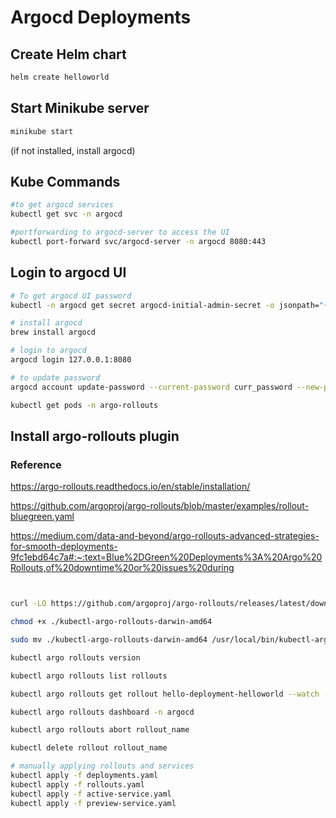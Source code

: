 # Argocd Deployments

## Create Helm chart

```bash
helm create helloworld
```

## Start Minikube server

```bash
minikube start
```

(if not installed, install argocd)

## Kube Commands

```bash
#to get argocd services
kubectl get svc -n argocd

#portforwarding to argocd-server to access the UI
kubectl port-forward svc/argocd-server -n argocd 8080:443
```

## Login to argocd UI

```bash
# To get argocd UI password
kubectl -n argocd get secret argocd-initial-admin-secret -o jsonpath="{.data.password}" | base64 -d

# install argocd
brew install argocd

# login to argocd
argocd login 127.0.0.1:8080

# to update password
argocd account update-password --current-password curr_password --new-password new_password
```

```bash
kubectl get pods -n argo-rollouts
```

## Install argo-rollouts plugin

### Reference

https://argo-rollouts.readthedocs.io/en/stable/installation/

https://github.com/argoproj/argo-rollouts/blob/master/examples/rollout-bluegreen.yaml

https://medium.com/data-and-beyond/argo-rollouts-advanced-strategies-for-smooth-deployments-9fc1ebd64c7a#:~:text=Blue%2DGreen%20Deployments%3A%20Argo%20Rollouts,of%20downtime%20or%20issues%20during

```bash


curl -LO https://github.com/argoproj/argo-rollouts/releases/latest/download/kubectl-argo-rollouts-darwin-amd64

chmod +x ./kubectl-argo-rollouts-darwin-amd64

sudo mv ./kubectl-argo-rollouts-darwin-amd64 /usr/local/bin/kubectl-argo-rollouts

kubectl argo rollouts version

kubectl argo rollouts list rollouts

kubectl argo rollouts get rollout hello-deployment-helloworld --watch -n argocd

kubectl argo rollouts dashboard -n argocd

kubectl argo rollouts abort rollout_name

kubectl delete rollout rollout_name

# manually applying rollouts and services
kubectl apply -f deployments.yaml
kubectl apply -f rollouts.yaml
kubectl apply -f active-service.yaml
kubectl apply -f preview-service.yaml
```
